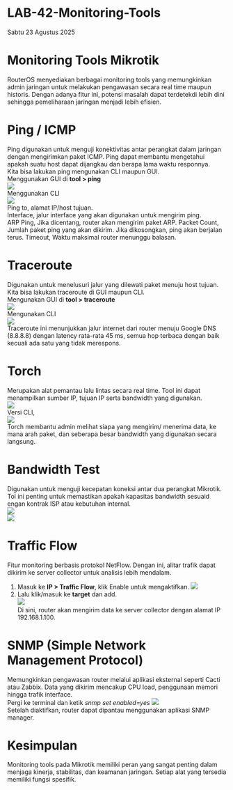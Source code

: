 # LAB-42-Monitoring-Tools
Sabtu 23 Agustus 2025  
  
# Monitoring Tools Mikrotik
  RouterOS menyediakan berbagai monitoring tools yang memungkinkan admin jaringan untuk melakukan pengawasan secara real time maupun historis. Dengan adanya fitur ini, potensi masalah dapat terdetekdi lebih dini sehingga pemeliharaan jaringan menjadi lebih efisien.  
  
# Ping / ICMP  
  Ping digunakan untuk menguji konektivitas antar perangkat dalam jaringan dengan mengirimkan paket ICMP. Ping dapat membantu mengetahui apakah suatu host dapat dijangkau dan berapa lama waktu responnya.  
  Kita bisa lakukan ping mengunakan CLI maupun GUI.  
     Menggunakan GUI di **tool > ping**  
     ![](IMAGES/pinggui.png)  
     Menggunakan CLI  
     ![](IMAGES/pingcli.png)  
    Ping to, alamat IP/host tujuan.  
    Interface, jalur interface yang akan digunakan untuk mengirim ping.  
    ARP Ping, Jika dicentang, router akan mengirim paket ARP.
    Packet Count, Jumlah paket ping yang akan dikirim. Jika dikosongkan, ping akan berjalan terus.
    Timeout, Waktu maksimal router menunggu balasan.  
      
# Traceroute
  Digunakan untuk menelusuri jalur yang dilewati paket menuju host tujuan.  
  Kita bisa lakukan traceroute di GUI maupun CLI.  
      Mengunakan GUI di **tool > traceroute**  
     ![](IMAGEStrcrtgui.png/)  
      Mengunakan CLI  
     ![](IMAGES/trcrtcli.png)  
     Traceroute ini menunjukkan jalur internet dari router menuju Google DNS (8.8.8.8) dengan latency rata-rata 45 ms, semua hop terbaca dengan baik kecuali ada satu yang tidak merespons.  
       
# Torch  
  Merupakan alat pemantau lalu lintas secara real time. Tool ini dapat menampilkan sumber IP, tujuan IP serta bandwidth yang digunakan.  
     ![](IMAGES/oborgui.png)  
     Versi CLI,  
     ![](IMAGES/oborcli.png)  
  Torch membantu admin melihat siapa yang mengirim/ menerima data, ke mana arah paket, dan seberapa besar bandwidth yang digunakan secara langsung.  
    
# Bandwidth Test
  Digunakan untuk menguji kecepatan koneksi antar dua perangkat Mikrotik. Tol ini penting untuk memastikan apakah kapasitas bandwidth sesuaid engan kontrak ISP atau kebutuhan internal.  
     ![](IMAGES/)  
     ![](IMAGES/)  

# Traffic Flow
  Fitur monitoring berbasis protokol NetFlow. Dengan ini, alitar trafik dapat dikirim ke server collector untuk analisis lebih mendalam.  
  1. Masuk ke **IP > Traffic Flow**, klik Enable untuk mengaktifkan.
     ![](IMAGES/netflow.png)  
  2. Lalu klik/masuk ke **target** dan add.  
     ![](IMAGES/flow2acc.png)  
  Di sini, router akan mengirim data ke server collector dengan alamat IP 192.168.1.100.  

# SNMP (Simple Network Management Protocol)  
  Memungkinkan pengawasan router melalui aplikasi eksternal seperti Cacti atau Zabbix. Data yang dikirim mencakup CPU load, penggunaan memori hingga trafik interface.  
  Pergi ke terminal dan ketik *snmp set enabled=yes*
     ![](IMAGES/smp.png)  
  Setelah diaktifkan, router dapat dipantau menggunakan aplikasi SNMP manager.  

# Kesimpulan
  Monitoring tools pada Mikrotik memiliki peran yang sangat penting dalam menjaga kinerja, stabilitas, dan keamanan jaringan. Setiap alat yang tersedia memiliki fungsi spesifik.
